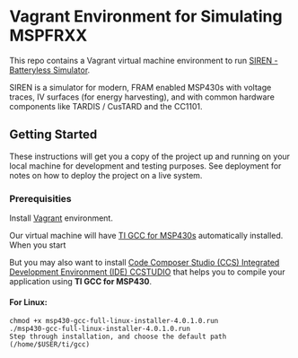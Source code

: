 # Vagrant Environment for Simulating MSPFRXX

This repo contains a Vagrant virtual machine environment to run [SIREN - Batteryless Simulator](https://github.com/PERSISTLab/BatterylessSim). 

SIREN is a simulator for modern, FRAM enabled MSP430s with voltage traces, IV surfaces (for energy harvesting), and with common hardware components like TARDIS / CusTARD and the CC1101.

## Getting Started

These instructions will get you a copy of the project up and running on your local machine for development and testing purposes. See deployment for notes on how to deploy the project on a live system.

### Prerequisities

Install [Vagrant](https://www.vagrantup.com/) environment. 

Our virtual machine will have [TI GCC for MSP430s](https://www.ti.com/tool/MSP430-GCC-OPENSOURCE) automatically installed. When you start 

But you may also want to install [Code Composer Studio (CCS) Integrated Development Environment (IDE)
CCSTUDIO](https://www.ti.com/tool/CCSTUDIO) that helps you to compile your application using **TI GCC for MSP430**.  



#### For Linux:

	chmod +x msp430-gcc-full-linux-installer-4.0.1.0.run
	./msp430-gcc-full-linux-installer-4.0.1.0.run
	Step through installation, and choose the default path (/home/$USER/ti/gcc)


